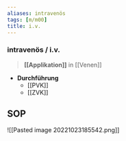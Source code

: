 ```yaml
---
aliases: intravenös
tags: [m/m00]
title: i.v.
---
```

### intravenös / i.v.
> **[[Applikation]]** in [[Venen]]
- **Durchführung**
	- [[PVK]]
	- [[ZVK]]

## SOP
![[Pasted image 20221023185542.png]]